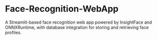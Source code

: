 # Face-Recognition-WebApp
A Streamlit-based face recognition web app powered by InsightFace and ONNXRuntime, with database integration for storing and retrieving face profiles.
